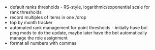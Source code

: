 - default ranks thresholds - RS-style, logarithmic/exponential scale for rank thresholds
- record multiples of items in one /drop
- top by month tracker
- automated rank management for point thresholds - initially have bot ping mods to do the update, maybe later have the bot automatically manage the role assignment
- format all numbers with commas